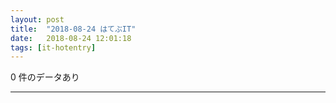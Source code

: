 ```yaml
---
layout: post
title:  "2018-08-24 はてぶIT"
date:   2018-08-24 12:01:18
tags: [it-hotentry]
---
```

0 件のデータあり

<hr>
